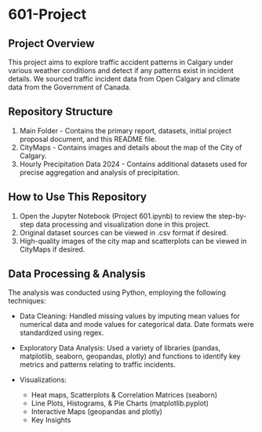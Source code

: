 # 601-Project

## Project Overview

This project aims to explore traffic accident patterns in Calgary under various weather conditions and detect if any patterns exist in incident details. We sourced traffic incident data from Open Calgary and climate data from the Government of Canada.

## Repository Structure
1. Main Folder - Contains the primary report, datasets, initial project proposal document, and this README file.
2. CityMaps - Contains images and details about the map of the City of Calgary.
3. Hourly Precipitation Data 2024 - Contains additional datasets used for precise aggregation and analysis of precipitation.

## How to Use This Repository
1. Open the Jupyter Notebook (Project 601.ipynb) to review the step-by-step data processing and visualization done in this project.
2. Original dataset sources can be viewed in .csv format if desired.
3. High-quality images of the city map and scatterplots can be viewed in CityMaps if desired.

## Data Processing & Analysis
The analysis was conducted using Python, employing the following techniques:

- Data Cleaning: Handled missing values by imputing mean values for numerical data and mode values for categorical data. Date formats were standardized using regex.

- Exploratory Data Analysis: Used a variety of libraries (pandas, matplotlib, seaborn, geopandas, plotly) and functions to identify key metrics and patterns relating to traffic incidents.

- Visualizations:
  - Heat maps, Scatterplots & Correlation Matrices (seaborn)
  - Line Plots, Histograms, & Pie Charts (matplotlib.pyplot)
  - Interactive Maps (geopandas and plotly)
  - Key Insights